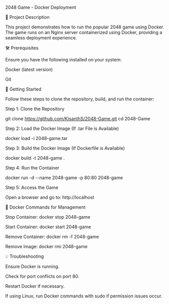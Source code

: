 2048 Game - Docker Deployment

📜 Project Description

This project demonstrates how to run the popular 2048 game using Docker. The game runs on an Nginx server containerized using Docker, providing a seamless deployment experience.

🛠 Prerequisites

Ensure you have the following installed on your system:

Docker (latest version)

Git

🚀 Getting Started

Follow these steps to clone the repository, build, and run the container:

Step 1: Clone the Repository

git clone https://github.com/KisanthS/2048-Game.git
cd 2048-Game

Step 2: Load the Docker Image (If .tar File is Available)

docker load -i 2048-game.tar

Step 3: Build the Docker Image (If Dockerfile is Available)

docker build -t 2048-game .

Step 4: Run the Container

docker run -d --name 2048-game -p 80:80 2048-game

Step 5: Access the Game

Open a browser and go to: http://localhost

🐳 Docker Commands for Management

Stop Container: docker stop 2048-game

Start Container: docker start 2048-game

Remove Container: docker rm -f 2048-game

Remove Image: docker rmi 2048-game

💡 Troubleshooting

Ensure Docker is running.

Check for port conflicts on port 80.

Restart Docker if necessary.

If using Linux, run Docker commands with sudo if permission issues occur.
